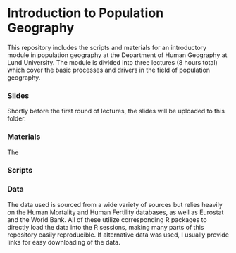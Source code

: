 # Introduction to Population Geography

This repository includes the scripts and materials for an introductory module in population geography at the Department of Human Geography at Lund University. 
The module is divided into three lectures (8 hours total) which cover the basic processes and drivers in the field of population geography.

### Slides
Shortly before the first round of lectures, the slides will be uploaded to this folder.

### Materials
The 

### Scripts 

### Data 
The data used is sourced from a wide variety of sources but relies heavily on the Human Mortality and Human Fertility databases, 
as well as Eurostat and the World Bank. All of these utilize corresponding R packages to directly load the data into the R sessions,
making many parts of this repository easily reproducible. If alternative data was used, I usually provide links for easy downloading of the data.
